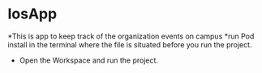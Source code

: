 # IosApp
*This is app to keep track of the organization events on campus
*run Pod install in the terminal where the file is situated before you run the project.
* Open the Workspace and run the project.

